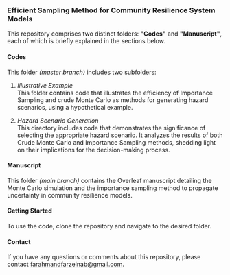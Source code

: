### Efficient Sampling Method for Community Resilience System Models
This repository comprises two distinct folders: **"Codes"** and **"Manuscript"**, each of which is briefly explained in the sections below.  

#### Codes  
This folder *(master branch)* includes two subfolders: 

1. *Illustrative Example*  
This folder contains code that illustrates the efficiency of Importance Sampling and crude Monte Carlo as methods for generating hazard scenarios, using a hypothetical example.   

2. *Hazard Scenario Generation*  
This directory includes code that demonstrates the significance of selecting the appropriate hazard scenario. It analyzes the results of both Crude Monte Carlo and Importance Sampling methods, shedding light on their implications for the decision-making process.
 
#### Manuscript
This folder *(main branch)* contains the Overleaf manuscript detailing the Monte Carlo simulation and the importance sampling method to propagate uncertainty in community resilience models. 

#### Getting Started
To use the code, clone the repository and navigate to the desired folder.  

#### Contact
If you have any questions or comments about this repository, please contact farahmandfarzeinab@gmail.com.
